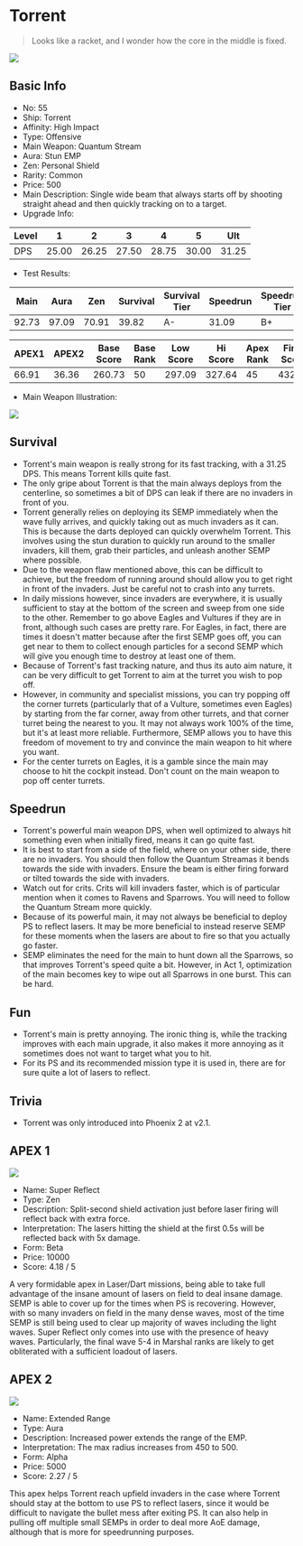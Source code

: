# Torrent

> Looks like a racket, and I wonder how the core in the middle is fixed.

<img src="/ships/ship_55.png" style={{zoom:1}}/>

## Basic Info

- No: 55
- Ship: Torrent
- Affinity: High Impact
- Type: Offensive
- Main Weapon: Quantum Stream
- Aura: Stun EMP
- Zen: Personal Shield
- Rarity: Common
- Price: 500
- Main Description: Single wide beam that always starts off by shooting straight ahead and then quickly tracking on to a target.
- Upgrade Info: 

| Level | 1 | 2 | 3 | 4 | 5 | Ult |
|--|--|--|--|--|--|--|
| DPS | 25.00 | 26.25 | 27.50 | 28.75 | 30.00 | 31.25 |

- Test Results: 

| Main | Aura | Zen | Survival | Survival Tier | Speedrun | Speedrun Tier | Fun | Fun Tier |
|--|--|--|--|--|--|--|--|--|
| 92.73 | 97.09 | 70.91 | 39.82 | A- | 31.09 | B+ | 33.82 | B |

| APEX1 | APEX2 | Base Score | Base Rank | Low Score | Hi Score | Apex Rank | Final Score | FinalRank |
|--|--|--|--|--|--|--|--|--|
| 66.91 | 36.36 | 260.73 | 50 | 297.09 | 327.64 | 45 | 432.36 | 41 |

- Main Weapon Illustration:

<img src="/illustration/main_55.gif" style={{zoom:1}}/>

## Survival

- Torrent's main weapon is really strong for its fast tracking, with a 31.25 DPS. This means Torrent kills quite fast.
- The only gripe about Torrent is that the main always deploys from the centerline, so sometimes a bit of DPS can leak if there are no invaders in front of you.
- Torrent generally relies on deploying its SEMP immediately when the wave fully arrives, and quickly taking out as much invaders as it can. This is because the darts deployed can quickly overwhelm Torrent. This involves using the stun duration to quickly run around to the smaller invaders, kill them, grab their particles, and unleash another SEMP where possible.
- Due to the weapon flaw mentioned above, this can be difficult to achieve, but the freedom of running around should allow you to get right in front of the invaders. Just be careful not to crash into any turrets.
- In daily missions however, since invaders are everywhere, it is usually sufficient to stay at the bottom of the screen and sweep from one side to the other. Remember to go above Eagles and Vultures if they are in front, although such cases are pretty rare. For Eagles, in fact, there are times it doesn't matter because after the first SEMP goes off, you can get near to them to collect enough particles for a second SEMP which will give you enough time to destroy at least one of them.
- Because of Torrent's fast tracking nature, and thus its auto aim nature, it can be very difficult to get Torrent to aim at the turret you wish to pop off.
- However, in community and specialist missions, you can try popping off the corner turrets (particularly that of a Vulture, sometimes even Eagles) by starting from the far corner, away from other turrets, and that corner turret being the nearest to you. It may not always work 100% of the time, but it's at least more reliable. Furthermore, SEMP allows you to have this freedom of movement to try and convince the main weapon to hit where you want.
- For the center turrets on Eagles, it is a gamble since the main may choose to hit the cockpit instead. Don't count on the main weapon to pop off center turrets.

## Speedrun

- Torrent's powerful main weapon DPS, when well optimized to always hit something even when initially fired, means it can go quite fast.
- It is best to start from a side of the field, where on your other side, there are no invaders. You should then follow the Quantum Streamas it bends towards the side with invaders. Ensure the beam is either firing forward or tilted towards the side with invaders.
- Watch out for crits. Crits will kill invaders faster, which is of particular mention when it comes to Ravens and Sparrows. You will need to follow the Quantum Stream more quickly.
- Because of its powerful main, it may not always be beneficial to deploy PS to reflect lasers. It may be more beneficial to instead reserve SEMP for these moments when the lasers are about to fire so that you actually go faster.
- SEMP eliminates the need for the main to hunt down all the Sparrows, so that improves Torrent's speed quite a bit. However, in Act 1, optimization of the main becomes key to wipe out all Sparrows in one burst. This can be hard.

## Fun

- Torrent's main is pretty annoying. The ironic thing is, while the tracking improves with each main upgrade, it also makes it more annoying as it sometimes does not want to target what you to hit.
- For its PS and its recommended mission type it is used in, there are for sure quite a lot of lasers to reflect.

## Trivia

- Torrent was only introduced into Phoenix 2 at v2.1.

## APEX 1

<img src="/ships/ship_55_apex_1.png" style={{zoom:1}}/>

- Name: Super Reflect
- Type: Zen
- Description: Split-second shield activation just before laser firing will reflect back with extra force.
- Interpretation: The lasers hitting the shield at the first 0.5s will be reflected back with 5x damage.
- Form: Beta
- Price: 10000
- Score: 4.18 / 5

A very formidable apex in Laser/Dart missions, being able to take full advantage of the insane amount of lasers on field to deal insane damage. SEMP is able to cover up for the times when PS is recovering. However, with so many invaders on field in the many dense waves, most of the time SEMP is still being used to clear up majority of waves including the light waves. Super Reflect only comes into use with the presence of heavy waves. Particularly, the final wave 5-4 in Marshal ranks are likely to get obliterated with a sufficient loadout of lasers.

## APEX 2

<img src="/ships/ship_55_apex_2.png" style={{zoom:1}}/>

- Name: Extended Range
- Type: Aura
- Description: Increased power extends the range of the EMP.
- Interpretation: The max radius increases from 450 to 500.
- Form: Alpha
- Price: 5000
- Score: 2.27 / 5

This apex helps Torrent reach upfield invaders in the case where Torrent should stay at the bottom to use PS to reflect lasers, since it would be difficult to navigate the bullet mess after exiting PS. It can also help in pulling off multiple small SEMPs in order to deal more AoE damage, although that is more for speedrunning purposes.
